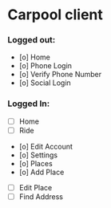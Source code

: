 # Carpool client

### Logged out:

- [o] Home
- [o] Phone Login
- [o] Verify Phone Number
- [o] Social Login


### Logged In:

- [ ] Home
- [ ] Ride
- [o] Edit Account
- [o] Settings
- [o] Places
- [o] Add Place
- [ ] Edit Place
- [ ] Find Address